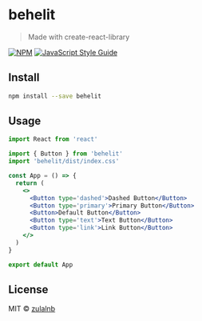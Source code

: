 # behelit

> Made with create-react-library

[![NPM](https://img.shields.io/npm/v/behelit.svg)](https://www.npmjs.com/package/behelit) [![JavaScript Style Guide](https://img.shields.io/badge/code_style-standard-brightgreen.svg)](https://standardjs.com)

## Install

```bash
npm install --save behelit
```

## Usage

```jsx
import React from 'react'

import { Button } from 'behelit'
import 'behelit/dist/index.css'

const App = () => {
  return (
    <>
      <Button type='dashed'>Dashed Button</Button>
      <Button type='primary'>Primary Button</Button>
      <Button>Default Button</Button>
      <Button type='text'>Text Button</Button>
      <Button type='link'>Link Button</Button>
    </>
  )
}

export default App
```

## License

MIT © [zulalnb](https://github.com/zulalnb)
